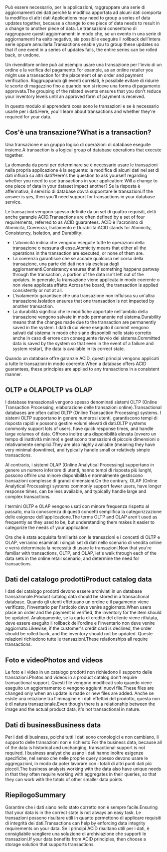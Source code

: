 <span data-ttu-id="9a994-101">Può essere necessario, per le applicazioni, raggruppare una serie di aggiornamenti dei dati perché la modifica apportata ad alcuni dati comporta la modifica di altri dati.</span><span class="sxs-lookup"><span data-stu-id="9a994-101">Applications may need to group a series of data updates together, because a change to one piece of data needs to result in a change to another piece of data.</span></span> <span data-ttu-id="9a994-102">Le transazioni consentono di raggruppare questi aggiornamenti in modo che, se un evento in una serie di aggiornamenti ha esito negativo, sia possibile eseguire il rollback dell'intera serie oppure annullarla.</span><span class="sxs-lookup"><span data-stu-id="9a994-102">Transactions enable you to group these updates so that if one event in a series of updates fails, the entire series can be rolled back, or undone.</span></span> 

<span data-ttu-id="9a994-103">Un rivenditore online può ad esempio usare una transazione per l'invio di un ordine e la verifica del pagamento.</span><span class="sxs-lookup"><span data-stu-id="9a994-103">For example, as an online retailer you might use a transaction for the placement of an order and payment verification.</span></span> <span data-ttu-id="9a994-104">Raggruppando gli eventi correlati, è possibile evitare di ridurre le scorte di magazzino fino a quando non si riceve una forma di pagamento approvata.</span><span class="sxs-lookup"><span data-stu-id="9a994-104">The grouping of the related events ensures that you don't reduce your inventory levels until an approved form of payment is received.</span></span>

<span data-ttu-id="9a994-105">In questo modulo si apprenderà cosa sono le transazioni e se è necessario usarle per i dati.</span><span class="sxs-lookup"><span data-stu-id="9a994-105">Here, you'll learn about transactions and whether they're required for your data.</span></span>

## <a name="what-is-a-transaction"></a><span data-ttu-id="9a994-106">Cos'è una transazione?</span><span class="sxs-lookup"><span data-stu-id="9a994-106">What is a transaction?</span></span>

<span data-ttu-id="9a994-107">Una transazione è un gruppo logico di operazioni di database eseguite insieme.</span><span class="sxs-lookup"><span data-stu-id="9a994-107">A transaction is a logical group of database operations that execute together.</span></span>

<span data-ttu-id="9a994-108">La domanda da porsi per determinare se è necessario usare le transazioni nella propria applicazione è la seguente: la modifica di alcuni dati nel set di dati influirà su altri dati?</span><span class="sxs-lookup"><span data-stu-id="9a994-108">Here's the question to ask yourself regarding whether you need to use transactions in your application: Will a change to one piece of data in your dataset impact another?</span></span> <span data-ttu-id="9a994-109">Se la risposta è affermativa, il servizio di database dovrà supportare le transazioni.</span><span class="sxs-lookup"><span data-stu-id="9a994-109">If the answer is yes, then you'll need support for transactions in your database service.</span></span>

<span data-ttu-id="9a994-110">Le transazioni vengono spesso definite da un set di quattro requisiti, detti anche garanzie ACID.</span><span class="sxs-lookup"><span data-stu-id="9a994-110">Transactions are often defined by a set of four requirements, referred to as ACID guarantees.</span></span> <span data-ttu-id="9a994-111">ACID è l'acronimo di Atomicità, Coerenza, Isolamento e Durabilità:</span><span class="sxs-lookup"><span data-stu-id="9a994-111">ACID stands for Atomicity, Consistency, Isolation, and Durability:</span></span>

- <span data-ttu-id="9a994-112">L'atomicità indica che vengono eseguite tutte le operazioni della transazione o nessuna di esse.</span><span class="sxs-lookup"><span data-stu-id="9a994-112">Atomicity means that either all the operations in the transaction are executed, or none of them are.</span></span>
- <span data-ttu-id="9a994-113">La coerenza garantisce che se accade qualcosa nel corso della transazione, una parte dei dati non sia esclusa dagli aggiornamenti.</span><span class="sxs-lookup"><span data-stu-id="9a994-113">Consistency ensures that if something happens partway through the transaction, a portion of the data isn't left out of the updates.</span></span> <span data-ttu-id="9a994-114">In generale, la transazione viene applicata in modo coerente o non viene applicata affatto.</span><span class="sxs-lookup"><span data-stu-id="9a994-114">Across the board, the transaction is applied consistently or not at all.</span></span>
- <span data-ttu-id="9a994-115">L'isolamento garantisce che una transazione non influisca su un'altra transazione.</span><span class="sxs-lookup"><span data-stu-id="9a994-115">Isolation ensures that one transaction is not impacted by another transaction.</span></span>
- <span data-ttu-id="9a994-116">La durabilità significa che le modifiche apportate nell'ambito della transazione vengono salvate in modo permanente nel sistema.</span><span class="sxs-lookup"><span data-stu-id="9a994-116">Durability means that the changes made due to the transaction are permanently saved in the system.</span></span> <span data-ttu-id="9a994-117">I dati di cui viene eseguito il commit vengono salvati dal sistema in modo che siano disponibili nello stato corretto anche in caso di errore con conseguente riavvio del sistema.</span><span class="sxs-lookup"><span data-stu-id="9a994-117">Committed data is saved by the system so that even in the event of a failure and system restart, the data is available in its correct state.</span></span>

<span data-ttu-id="9a994-118">Quando un database offre garanzie ACID, questi principi vengono applicati a tutte le transazioni in modo coerente.</span><span class="sxs-lookup"><span data-stu-id="9a994-118">When a database offers ACID guarantees, these principles are applied to any transactions in a consistent manner.</span></span>

## <a name="oltp-vs-olap"></a><span data-ttu-id="9a994-119">OLTP e OLAP</span><span class="sxs-lookup"><span data-stu-id="9a994-119">OLTP vs OLAP</span></span>

<span data-ttu-id="9a994-120">I database transazionali vengono spesso denominati sistemi OLTP (Online Transaction Processing, elaborazione delle transazioni online).</span><span class="sxs-lookup"><span data-stu-id="9a994-120">Transactional databases are often called OLTP (Online Transaction Processing) systems.</span></span> <span data-ttu-id="9a994-121">I sistemi OLTP supportano in genere numerosi utenti, garantiscono tempi di risposta rapidi e possono gestire volumi elevati di dati.</span><span class="sxs-lookup"><span data-stu-id="9a994-121">OLTP systems commonly support lots of users, have quick response times, and handle large volumes of data.</span></span> <span data-ttu-id="9a994-122">Offrono inoltre una disponibilità elevata (ovvero un tempo di inattività minimo) e gestiscono transazioni di piccole dimensioni o relativamente semplici.</span><span class="sxs-lookup"><span data-stu-id="9a994-122">They are also highly available (meaning they have very minimal downtime), and typically handle small or relatively simple transactions.</span></span>

<span data-ttu-id="9a994-123">Al contrario, i sistemi OLAP (Online Analytical Processing) supportano in genere un numero inferiore di utenti, hanno tempi di risposta più lunghi, possono offrire una minore disponibilità e normalmente gestiscono transazioni complesse di grandi dimensioni.</span><span class="sxs-lookup"><span data-stu-id="9a994-123">On the contrary, OLAP (Online Analytical Processing) systems commonly support fewer users, have longer response times, can be less available, and typically handle large and complex transactions.</span></span>

<span data-ttu-id="9a994-124">I termini OLTP e OLAP vengono usati con minore frequenza rispetto al passato, ma la conoscenza di questi concetti semplifica la categorizzazione delle esigenze dell'applicazione.</span><span class="sxs-lookup"><span data-stu-id="9a994-124">The terms OLTP and OLAP aren't used as frequently as they used to be, but understanding them makes it easier to categorize the needs of your application.</span></span> 

<span data-ttu-id="9a994-125">Ora che è stata acquisita familiarità con le transazioni e i concetti di OLTP e OLAP, verranno esaminati i singoli set di dati nello scenario di vendita online e verrà determinata la necessità di usare le transazioni.</span><span class="sxs-lookup"><span data-stu-id="9a994-125">Now that you're familiar with transactions, OLTP, and OLAP, let's walk through each of the data sets in the online retail scenario, and determine the need for transactions.</span></span>

## <a name="product-catalog-data"></a><span data-ttu-id="9a994-126">Dati del catalogo prodotti</span><span class="sxs-lookup"><span data-stu-id="9a994-126">Product catalog data</span></span>

<span data-ttu-id="9a994-127">I dati del catalogo prodotti devono essere archiviati in un database transazionale.</span><span class="sxs-lookup"><span data-stu-id="9a994-127">Product catalog data should be stored in a transactional database.</span></span> <span data-ttu-id="9a994-128">Quando gli utenti effettuano un ordine e il pagamento viene verificato, l'inventario per l'articolo deve venire aggiornato.</span><span class="sxs-lookup"><span data-stu-id="9a994-128">When users place an order and the payment is verified, the inventory for the item should be updated.</span></span> <span data-ttu-id="9a994-129">Analogamente, se la carta di credito del cliente viene rifiutata, deve essere eseguito il rollback dell'ordine e l'inventario non deve venire aggiornato.</span><span class="sxs-lookup"><span data-stu-id="9a994-129">Likewise, if the customer's credit card is declined, the order should be rolled back, and the inventory should not be updated.</span></span> <span data-ttu-id="9a994-130">Queste relazioni richiedono tutte le transazioni.</span><span class="sxs-lookup"><span data-stu-id="9a994-130">These relationships all require transactions.</span></span>

## <a name="photos-and-videos"></a><span data-ttu-id="9a994-131">Foto e video</span><span class="sxs-lookup"><span data-stu-id="9a994-131">Photos and videos</span></span>

<span data-ttu-id="9a994-132">Le foto e i video in un catalogo prodotti non richiedono il supporto delle transazioni.</span><span class="sxs-lookup"><span data-stu-id="9a994-132">Photos and videos in a product catalog don't require transactional support.</span></span> <span data-ttu-id="9a994-133">Questi file vengono modificati solo quando viene eseguito un aggiornamento o vengono aggiunti nuovi file.</span><span class="sxs-lookup"><span data-stu-id="9a994-133">These files are changed only when an update is made or new files are added.</span></span> <span data-ttu-id="9a994-134">Anche se esiste una relazione tra l'immagine e i dati effettivi del prodotto, questa non è di natura transazionale.</span><span class="sxs-lookup"><span data-stu-id="9a994-134">Even though there is a relationship between the image and the actual product data, it's not transactional in nature.</span></span>

## <a name="business-data"></a><span data-ttu-id="9a994-135">Dati di business</span><span class="sxs-lookup"><span data-stu-id="9a994-135">Business data</span></span>

<span data-ttu-id="9a994-136">Per i dati di business, poiché tutti i dati sono cronologici e non cambiano, il supporto delle transazioni non è richiesto.</span><span class="sxs-lookup"><span data-stu-id="9a994-136">For the business data, because all of the data is historical and unchanging, transactional support is not required.</span></span> <span data-ttu-id="9a994-137">I business analyst che usano i dati hanno inoltre esigenze specifiche, nel senso che nelle proprie query spesso devono usare le aggregazioni, in modo da poter lavorare con i totali di altri punti dati più piccoli.</span><span class="sxs-lookup"><span data-stu-id="9a994-137">The business analysts working with the data also have unique needs in that they often require working with aggregates in their queries, so that they can work with the totals of other smaller data points.</span></span>

## <a name="summary"></a><span data-ttu-id="9a994-138">Riepilogo</span><span class="sxs-lookup"><span data-stu-id="9a994-138">Summary</span></span>

<span data-ttu-id="9a994-139">Garantire che i dati siano nello stato corretto non è sempre facile.</span><span class="sxs-lookup"><span data-stu-id="9a994-139">Ensuring that your data is in the correct state is not always an easy task.</span></span> <span data-ttu-id="9a994-140">Le transazioni possono risultare utili in quanto permettono di applicare requisiti di integrità dei dati.</span><span class="sxs-lookup"><span data-stu-id="9a994-140">Transactions can help by enforcing data integrity requirements on your data.</span></span> <span data-ttu-id="9a994-141">Se i principi ACID risultano utili per i dati, è consigliabile scegliere una soluzione di archiviazione che supporti le transazioni.</span><span class="sxs-lookup"><span data-stu-id="9a994-141">If your data benefits from ACID principles, then choose a storage solution that supports transactions.</span></span>